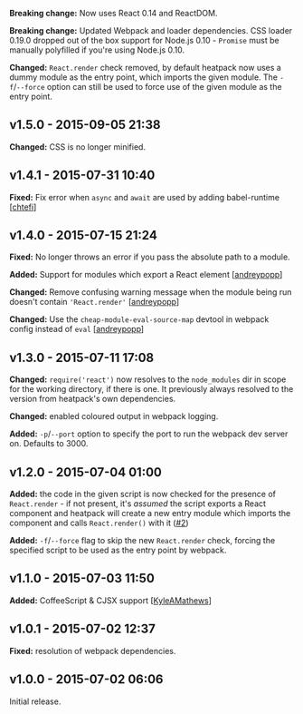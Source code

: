 **Breaking change:** Now uses React 0.14 and ReactDOM.

**Breaking change:** Updated Webpack and loader dependencies. CSS loader 0.19.0 dropped out of the box support for Node.js 0.10 - `Promise` must be manually polyfilled if you're using Node.js 0.10.

**Changed:** `React.render` check removed, by default heatpack now uses a dummy module as the entry point, which imports the given module. The `-f`/`--force` option can still be used to force use of the given module as the entry point.

## v1.5.0 - 2015-09-05 21:38

**Changed:** CSS is no longer minified.

## v1.4.1 - 2015-07-31 10:40

**Fixed:** Fix error when `async` and `await` are used by adding babel-runtime [[chtefi][chtefi]]

## v1.4.0 - 2015-07-15 21:24

**Fixed:** No longer throws an error if you pass the absolute path to a module.

**Added:** Support for modules which export a React element [[andreypopp][andreypopp]]

**Changed:** Remove confusing warning message when the module being run doesn't contain `'React.render'` [[andreypopp][andreypopp]]

**Changed:** Use the `cheap-module-eval-source-map` devtool in webpack config instead of `eval` [[andreypopp][andreypopp]]

## v1.3.0 - 2015-07-11 17:08

**Changed:** `require('react')` now resolves to the `node_modules` dir in scope for the working directory, if there is one. It previously always resolved to the version from heatpack's own dependencies.

**Changed:** enabled coloured output in webpack logging.

**Added:** `-p`/`--port` option to specify the port to run the webpack dev server on. Defaults to 3000.

## v1.2.0 - 2015-07-04 01:00

**Added:** the code in the given script is now checked for the presence of `React.render` - if not present, it's _assumed_ the script exports a React component and heatpack will create a new entry module which imports the component and calls `React.render()` with it ([#2](https://github.com/insin/react-heatpack/issues/2))

**Added:** `-f`/`--force` flag to skip the new `React.render` check, forcing the specified script to be used as the entry point by webpack.

## v1.1.0 - 2015-07-03 11:50

**Added:** CoffeeScript & CJSX support [[KyleAMathews][KyleAMathews]]

## v1.0.1 - 2015-07-02 12:37

**Fixed:** resolution of webpack dependencies.

## v1.0.0 - 2015-07-02 06:06

Initial release.

[andreypopp]: https://github.com/andreypopp
[chtefi]: https://github.com/chtefi
[KyleAMathews]: https://github.com/KyleAMathews
